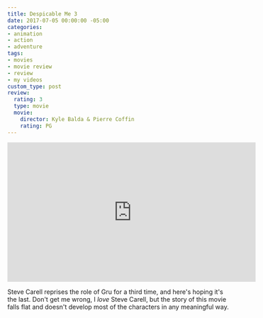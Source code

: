 ```yaml
---
title: Despicable Me 3
date: 2017-07-05 00:00:00 -05:00
categories:
- animation
- action
- adventure
tags:
- movies
- movie review
- review
- my videos
custom_type: post
review:
  rating: 3
  type: movie
  movie:
    director: Kyle Balda & Pierre Coffin
    rating: PG
---
```


<div class="iframe-container">
<iframe width="560" height="315" src="https://www.youtube-nocookie.com/embed/iUf2K263hgk?rel=0" frameborder="0" gesture="media" allow="encrypted-media" allowfullscreen></iframe>
</div>

Steve Carell reprises the role of Gru for a third time, and here's hoping it's the last. Don't get me wrong, I *love* Steve Carell, but the story of this movie falls flat and doesn't develop most of the characters in any meaningful way.
